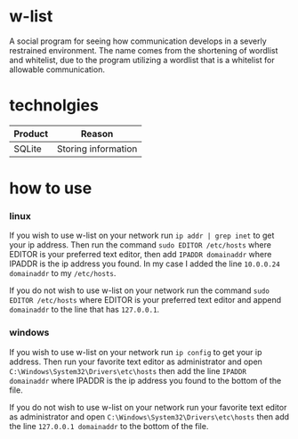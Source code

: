 # w-list
A social program for seeing how communication develops in a severly restrained environment. The name comes from the shortening of wordlist and whitelist, due to the program utilizing a wordlist that is a whitelist for allowable communication.
# technolgies
|Product|Reason|
|---|---|
SQLite|Storing information
# how to use

### linux

If you wish to use w-list on your network run `ip addr | grep inet` to get your ip address. Then run the command `sudo EDITOR /etc/hosts` where EDITOR is your preferred text editor, then add `IPADDR domainaddr` where IPADDR is the ip address you found. In my case I added the line `10.0.0.24 domainaddr` to my `/etc/hosts`.

If you do not wish to use w-list on your network run the command `sudo EDITOR /etc/hosts` where EDITOR is your preferred text editor and append `domainaddr` to the line that has `127.0.0.1`.

### windows

If you wish to use w-list on your network run `ip config` to get your ip address. Then run your favorite text editor as administrator and open `C:\Windows\System32\Drivers\etc\hosts` then add the line `IPADDR domainaddr` where IPADDR is the ip address you found to the bottom of the file.

If you do not wish to use w-list on your network run your favorite text editor as administrator and open `C:\Windows\System32\Drivers\etc\hosts` then add the line `127.0.0.1 domainaddr` to the bottom of the file.
